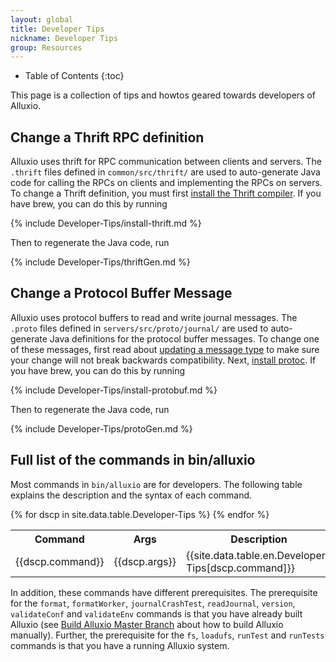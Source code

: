 ```yaml
---
layout: global
title: Developer Tips
nickname: Developer Tips
group: Resources
---
```


* Table of Contents
{:toc}

This page is a collection of tips and howtos geared towards developers of Alluxio.

## Change a Thrift RPC definition

Alluxio uses thrift for RPC communication between clients and servers. The `.thrift`
files defined in `common/src/thrift/` are used to auto-generate Java code for calling the
RPCs on clients and implementing the RPCs on servers. To change a Thrift definition, you
must first [install the Thrift compiler](https://thrift.apache.org/docs/install/).
If you have brew, you can do this by running

{% include Developer-Tips/install-thrift.md %}

Then to regenerate the Java code, run

{% include Developer-Tips/thriftGen.md %}

## Change a Protocol Buffer Message

Alluxio uses protocol buffers to read and write journal messages. The `.proto` files
defined in `servers/src/proto/journal/` are used to auto-generate Java definitions for
the protocol buffer messages. To change one of these messages, first read about
[updating a message type](https://developers.google.com/protocol-buffers/docs/proto#updating)
to make sure your change will not break backwards compatibility. Next,
[install protoc](https://github.com/google/protobuf#protocol-buffers---googles-data-interchange-format).
If you have brew, you can do this by running

{% include Developer-Tips/install-protobuf.md %}

Then to regenerate the Java code, run

{% include Developer-Tips/protoGen.md %}

## Full list of the commands in bin/alluxio

Most commands in `bin/alluxio` are for developers. The following table explains the description and
the syntax of each command.

<table class="table table-striped">
<tr><th>Command</th><th>Args</th><th>Description</th></tr>
</tr>
{% for dscp in site.data.table.Developer-Tips %}
<tr>
  <td>{{dscp.command}}</td>
  <td>{{dscp.args}}</td>
  <td>{{site.data.table.en.Developer-Tips[dscp.command]}}</td>
</tr>
{% endfor %}
</table>

In addition, these commands have different prerequisites. The prerequisite for the `format`,
`formatWorker`, `journalCrashTest`, `readJournal`, `version`, `validateConf` and `validateEnv` commands is that you
have already built Alluxio (see [Build Alluxio Master Branch](Building-Alluxio-Master-Branch.html)
about how to build Alluxio manually). Further, the prerequisite for the `fs`, `loadufs`, `runTest`
and `runTests` commands is that you have a running Alluxio system.
